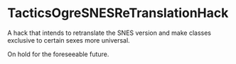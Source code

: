 # TacticsOgreSNESReTranslationHack
A hack that intends to retranslate the SNES version and make classes exclusive to certain sexes more universal.

On hold for the foreseeable future.
